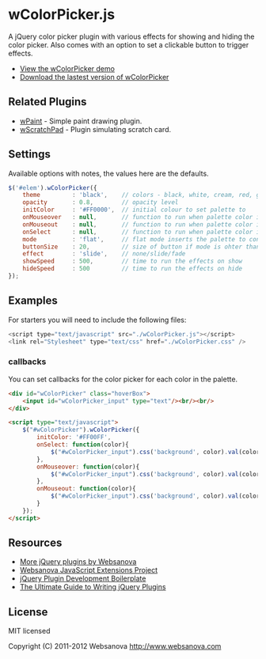 # wColorPicker.js

A jQuery color picker plugin with various effects for showing and hiding the color picker.  Also comes with an option to set a clickable button to trigger effects.

* [View the wColorPicker demo](http://wcolorpicker.websanova.com)
* [Download the lastest version of wColorPicker](https://github.com/websanova/wColorPicker/tags)


## Related Plugins

* [wPaint](http://wpaint.websanova.com) - Simple paint drawing plugin.
* [wScratchPad](http://wscratchpad.websanova.com) - Plugin simulating scratch card.


## Settings

Available options with notes, the values here are the defaults.

```javascript
$('#elem').wColorPicker({
    theme         : 'black',    // colors - black, white, cream, red, green, blue, yellow, orange, plum
    opacity       : 0.8,        // opacity level
    initColor     : '#FF0000',  // initial colour to set palette to
    onMouseover   : null,       // function to run when palette color is moused over
    onMouseout    : null,       // function to run when palette color is moused out
    onSelect      : null,       // function to run when palette color is selected
    mode          : 'flat',     // flat mode inserts the palette to container, other modes insert button into container - hover, click
    buttonSize    : 20,         // size of button if mode is ohter than flat
    effect        : 'slide',    // none/slide/fade
    showSpeed     : 500,        // time to run the effects on show
    hideSpeed     : 500         // time to run the effects on hide
});
```


## Examples

For starters you will need to include the following files:

```js
<script type="text/javascript" src="./wColorPicker.js"></script>
<link rel="Stylesheet" type="text/css" href="./wColorPicker.css" />
```

### callbacks

You can set callbacks for the color picker for each color in the palette.

```html
<div id="wColorPicker" class="hoverBox">
    <input id="wColorPicker_input" type="text"/><br/><br/>
</div>

<script type="text/javascript">
    $("#wColorPicker").wColorPicker({
        initColor: '#FF00FF',
        onSelect: function(color){
            $("#wColorPicker_input").css('background', color).val(color);
        },
        onMouseover: function(color){
            $("#wColorPicker_input").css('background', color).val(color);
        },
        onMouseout: function(color){
            $("#wColorPicker_input").css('background', color).val(color);
        }
    });
</script>
```


## Resources

* [More jQuery plugins by Websanova](http://websanova.com/plugins)
* [Websanova JavaScript Extensions Project](http://websanova.com/extensions)
* [jQuery Plugin Development Boilerplate](http://wboiler.websanova.com)
* [The Ultimate Guide to Writing jQuery Plugins](http://www.websanova.com/blog/jquery/the-ultimate-guide-to-writing-jquery-plugins)


## License

MIT licensed

Copyright (C) 2011-2012 Websanova http://www.websanova.com